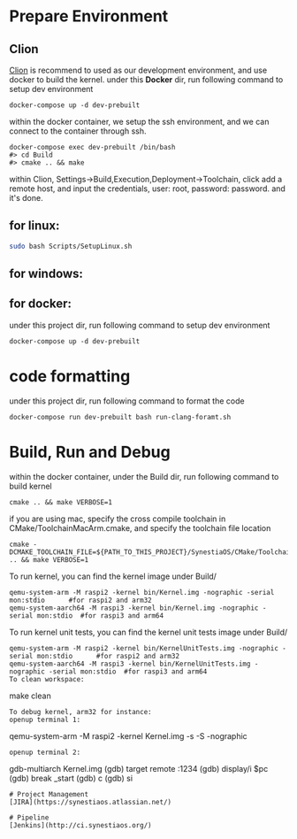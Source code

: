 # Prepare Environment
## Clion
[Clion](https://www.jetbrains.com/clion) is recommend to used as our development environment, and use docker to build the kernel.
under this **Docker** dir, run following command to setup dev environment
```
docker-compose up -d dev-prebuilt
```
within the docker container, we setup the ssh environment, and we can connect to the container through ssh.
```
docker-compose exec dev-prebuilt /bin/bash
#> cd Build
#> cmake .. && make
```
within Clion, Settings->Build,Execution,Deployment->Toolchain, click add a remote host, 
and input the credentials, user: root, password: password. and it's done.

## for linux:
``` bash
sudo bash Scripts/SetupLinux.sh
```
## for windows:

## for docker:
under this project dir, run following command to setup dev environment
```
docker-compose up -d dev-prebuilt
```

# code formatting
under this project dir, run following command to format the code 
```
docker-compose run dev-prebuilt bash run-clang-foramt.sh
``` 
# Build, Run and Debug
within the docker container, under the Build dir, run following command to build kernel
```
cmake .. && make VERBOSE=1
```
if you are using mac, specify the cross compile toolchain in CMake/ToolchainMacArm.cmake, 
and specify the toolchain file location
```
cmake -DCMAKE_TOOLCHAIN_FILE=${PATH_TO_THIS_PROJECT}/SynestiaOS/CMake/ToolchainMacArm.cmake .. && make VERBOSE=1
```
To run kernel, you can find the kernel image under Build/
```
qemu-system-arm -M raspi2 -kernel bin/Kernel.img -nographic -serial mon:stdio      #for raspi2 and arm32
qemu-system-aarch64 -M raspi3 -kernel bin/Kernel.img -nographic -serial mon:stdio  #for raspi3 and arm64
```
To run kernel unit tests, you can find the kernel unit tests image under Build/
```
qemu-system-arm -M raspi2 -kernel bin/KernelUnitTests.img -nographic -serial mon:stdio      #for raspi2 and arm32
qemu-system-aarch64 -M raspi3 -kernel bin/KernelUnitTests.img -nographic -serial mon:stdio  #for raspi3 and arm64
To clean workspace:
```
make clean
```
To debug kernel, arm32 for instance:
openup terminal 1:
```
qemu-system-arm -M raspi2 -kernel Kernel.img -s -S -nographic
```
openup terminal 2:
```
gdb-multiarch Kernel.img
(gdb) target remote :1234
(gdb) display/i $pc
(gdb) break _start
(gdb) c
(gdb) si
```
# Project Management
[JIRA](https://synestiaos.atlassian.net/)

# Pipeline
[Jenkins](http://ci.synestiaos.org/)
